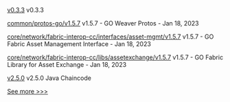 
[v0.3.3](https://github.com/hyperledger/aries-framework-javascript/releases/tag/v0.3.3) v0.3.3

[common/protos-go/v1.5.7](https://github.com/hyperledger-labs/weaver-dlt-interoperability/releases/tag/common/protos-go/v1.5.7) v1.5.7 - GO Weaver Protos - Jan 18, 2023

[core/network/fabric-interop-cc/interfaces/asset-mgmt/v1.5.7](https://github.com/hyperledger-labs/weaver-dlt-interoperability/releases/tag/core/network/fabric-interop-cc/interfaces/asset-mgmt/v1.5.7) v1.5.7 - GO Fabric Asset Management Interface - Jan 18, 2023

[core/network/fabric-interop-cc/libs/assetexchange/v1.5.7](https://github.com/hyperledger-labs/weaver-dlt-interoperability/releases/tag/core/network/fabric-interop-cc/libs/assetexchange/v1.5.7) v1.5.7 - GO Fabric Library for Asset Exchange - Jan 18, 2023

[v2.5.0](https://github.com/hyperledger/fabric-chaincode-java/releases/tag/v2.5.0) v2.5.0 Java Chaincode


[See more >>>](https://start-here.hyperledger.org/releases)
